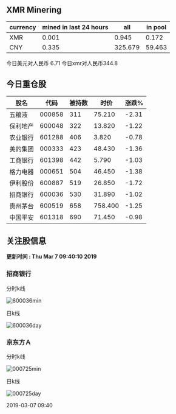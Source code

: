 ## XMR Minering

|currency|mined in last 24 hours|all|in pool|
|---|---|---|---|
|XMR|0.001|0.945|0.172|
|CNY|0.335|325.679|59.463|

今日美元对人民币 6.71	今日xmr对人民币344.8


## 今日重仓股 

|股名|代码|被持数|时价|涨跌%|
|---|---|---|---|---|
|五粮液|000858|311|75.210|-2.31|
|保利地产|600048|322|13.820|-1.22|
|农业银行|601288|406|3.820|-0.78|
|美的集团|000333|423|48.430|-1.36|
|工商银行|601398|442|5.790|-1.03|
|格力电器|000651|504|46.450|-1.38|
|伊利股份|600887|519|26.850|-1.72|
|招商银行|600036|530|31.890|-1.02|
|贵州茅台|600519|658|758.400|-1.25|
|中国平安|601318|690|71.450|-0.98|

## 关注股信息
**更新时间 : Thu Mar  7 09:40:10 2019**
### 招商银行 
分时k线

![600036min](http://image.sinajs.cn/newchart/min/n/sh600036.gif)

日k线

![600036day](http://image.sinajs.cn/newchart/daily/n/sh600036.gif)

### 京东方Ａ 
分时k线

![000725min](http://image.sinajs.cn/newchart/min/n/sz000725.gif)

日k线

![000725day](http://image.sinajs.cn/newchart/daily/n/sz000725.gif)

2019-03-07 09:40